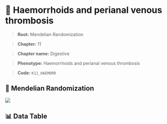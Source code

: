 # 🧪 Haemorrhoids and perianal venous thrombosis

> **Root:** Mendelian Randomization

> **Chapter:** 11  

> **Chapter name:** Digestive

> **Phenotype:** Haemorrhoids and perianal venous thrombosis  

> **Code:** `K11_HAEMORR`

## 🧬 Mendelian Randomization  

<img src="/MR/Figures/Forward/K11_HAEMORR.png"/>

## 📊 Data Table

<CsvTableMRF src="/public/MR/Data/Forward/K11_HAEMORR.csv"/>
